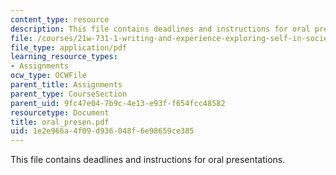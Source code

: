```yaml
---
content_type: resource
description: This file contains deadlines and instructions for oral presentations.
file: /courses/21w-731-1-writing-and-experience-exploring-self-in-society-spring-2004/1e2e966a4f09d936048f6e98659ce385_oral_presen.pdf
file_type: application/pdf
learning_resource_types:
- Assignments
ocw_type: OCWFile
parent_title: Assignments
parent_type: CourseSection
parent_uid: 9fc47e04-7b9c-4e13-e93f-f654fcc48582
resourcetype: Document
title: oral_presen.pdf
uid: 1e2e966a-4f09-d936-048f-6e98659ce385
---
```

This file contains deadlines and instructions for oral presentations.

